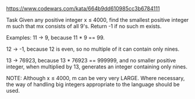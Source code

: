 https://www.codewars.com/kata/664b9dd610985cc3b6784111

Task
Given any positive integer x ≤ 4000, find the smallest positive integer m such that mx consists of all 9's. Return -1 if no such m exists.

Examples:
11 -> 9, because 11 * 9 == 99.

12 -> -1, because 12 is even, so no multiple of it can contain only nines.

13 -> 76923, because 13 * 76923 == 999999, and no smaller positive integer, when multiplied by 13, generates an integer containing only nines.

NOTE: Although x ≤ 4000, m can be very very LARGE. Where necessary, the way of handling big integers appropriate to the language should be used.

